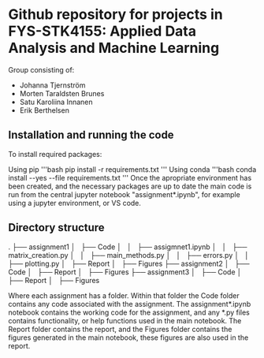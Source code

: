 # Github repository for projects in FYS-STK4155: Applied Data Analysis and Machine Learning
Group consisting of: 
  * Johanna Tjernström
  * Morten Taraldsten Brunes
  * Satu Karoliina Innanen
  * Erik Berthelsen

## Installation and running the code
To install required packages:

Using pip
'''bash
pip install -r requirements.txt
'''
Using conda
'''bash
conda install --yes --file requirements.txt
'''
Once the apropriate environment has been created, and the necessary packages are up to date the main code is run from the central jupyter notebook "assignment*.ipynb", for example using a jupyter environment, or VS code. 

## Directory structure
.
├── assignment1
│   ├── Code
│   │   ├── assigmnet1.ipynb
│   │   ├── matrix_creation.py
│   │   ├── main_methods.py
│   │   ├── errors.py
│   │   ├── plotting.py
│   ├── Report
│   ├── Figures
├── assignment2
│   ├── Code
│   ├── Report
│   ├── Figures
├── assignment3
│   ├── Code
│   ├── Report
│   ├── Figures

Where each assignment has a folder. Within that folder the Code folder contains any code associated with the assignment. The assignment*.ipynb notebook contains the working code for the assignment, and any *.py files contains functionality, or help functions used in the main notebook. The Report folder contains the report, and the Figures folder contains the figures generated in the main notebook, these figures are also used in the report. 

